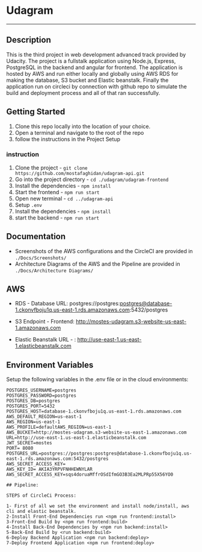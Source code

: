 # Udagram

---

## Description

This is the third project in web development advanced track provided by Udacity. The project is a fullstalk application using Node.js, Express, PostgreSQL in the backend and angular for frontend. The application is hosted by AWS and run either locally and globally using AWS RDS for making the database, S3 bucket and Elastic beanstalk.
Finally the application run on circleci by connection with github repo to simulate the build and deployment process and all of that ran successfully.

## Getting Started

1. Clone this repo locally into the location of your choice.
2. Open a terminal and navigate to the root of the repo
3. follow the instructions in the Project Setup


### instruction

1. Clone the project - `git clone https://github.com/mostafaghidan/udagram-api.git`
2. Go into the project directory - `cd ./udagram/udagram-frontend`
3. Install the dependencies - `npm install`
4. Start the frontend - `npm run start`
5. Open new terminal - `cd ../udagram-api`
6. Setup `.env`
7. Install the dependencies - `npm install`
8. start the backend - `npm run start`

## Documentation

- Screenshots of the AWS configurations and the CircleCI are provided in `./Docs/Screenshots/`
- Architecture Diagrams of the AWS and the Pipeline are provided in `./Docs/Architecture Diagrams/`

## AWS 

- RDS - Database URL: postgres://postgres:postgres@database-1.ckonvfboju1q.us-east-1.rds.amazonaws.com:5432/postgres

- S3 Endpoint - Frontend: http://mostes-udagram.s3-website-us-east-1.amazonaws.com

- Elastic Beanstalk URL - : http://use-east-1.us-east-1.elasticbeanstalk.com

## Environment Variables

Setup the following variables in the .env file or in the cloud environments:
```
POSTGRES_USERNAME=postgres
POSTGRES_PASSWORD=postgres
POSTGRES_DB=postgres
POSTGRES_PORT=5432   
POSTGRES_HOST=database-1.ckonvfboju1q.us-east-1.rds.amazonaws.com
AWS_DEFAULT_REGION=us-east-1
AWS_REGION=us-east-1
AWS_PROFILE=defaultAWS_REGION=us-east-1
AWS_BUCKET=http://mostes-udagram.s3-website-us-east-1.amazonaws.com
URL=http://use-east-1.us-east-1.elasticbeanstalk.com
JWT_SECRET=mostes
PORT= 8080
POSTGRES_URL=postgres://postgres:postgres@database-1.ckonvfboju1q.us-east-1.rds.amazonaws.com:5432/postgres
AWS_SECRET_ACCESS_KEY=
AWS_KEY_ID= AKIA3YRPVFNHHEWNYLAR
AWS_SECRET_ACCESS_KEY=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
 
## Pipeline:

STEPS of CircleCi Process:

1- First of all we set the environment and install node/install, aws cli and elastic beanstalk.
2-Install Front-End Dependencies run <npm run frontend:install> 
3-Front-End Build by <npm run frontend:build>
4-Install Back-End Dependencies by <npm run backend:install>
5-Back-End Build by <run backend:build>
6-Deploy Backend Application <npm run backend:deploy>
7-Deploy Frontend Application <npm run frontend:deploy>


